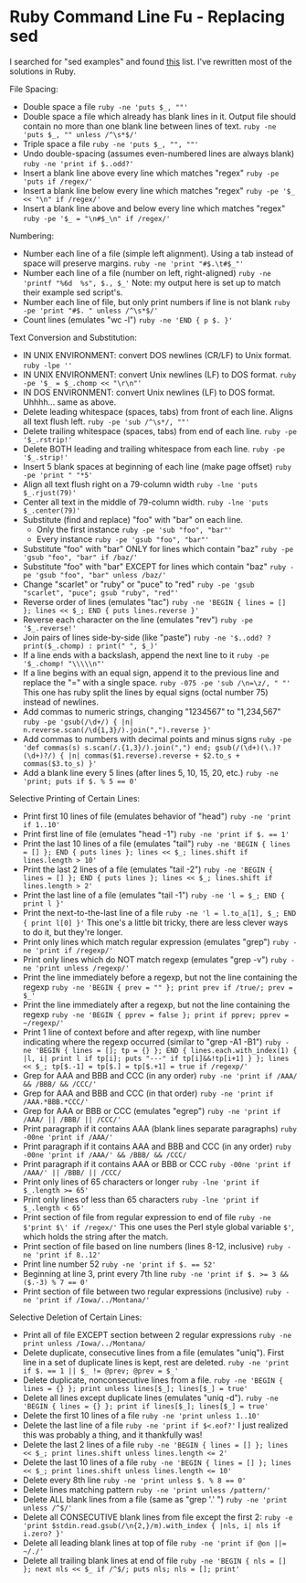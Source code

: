 Ruby Command Line Fu - Replacing sed
====================================

I searched for "sed examples" and found [this](http://sed.sourceforge.net/sed1line.txt)
list. I've rewritten most of the solutions in Ruby.

File Spacing:

* Double space a file `ruby -ne 'puts $_, ""'`
* Double space a file which already has blank lines in it.
  Output file should contain no more than one blank line between lines of text.
  `ruby -ne 'puts $_, "" unless /^\s*$/'`
* Triple space a file `ruby -ne 'puts $_, "", ""'`
* Undo double-spacing (assumes even-numbered lines are always blank)
  `ruby -ne 'print if $..odd?'`
* Insert a blank line above every line which matches "regex"
  `ruby -pe 'puts if /regex/'`
* Insert a blank line below every line which matches "regex"
  `ruby -pe '$_ << "\n" if /regex/'`
* Insert a blank line above and below every line which matches "regex"
  `ruby -pe '$_ = "\n#$_\n" if /regex/'`

Numbering:

* Number each line of a file (simple left alignment).
  Using a tab instead of space will preserve margins.
  `ruby -ne 'print "#$.\t#$_"'`
* Number each line of a file (number on left, right-aligned)
  `ruby -ne 'printf "%6d  %s", $., $_'`
  Note: my output here is set up to match their example sed script's.
* Number each line of file, but only print numbers if line is not blank
  `ruby -pe 'print "#$. " unless /^\s*$/'`
* Count lines (emulates "wc -l") `ruby -ne 'END { p $. }'`

Text Conversion and Substitution:

* IN UNIX ENVIRONMENT: convert DOS newlines (CR/LF) to Unix format.
  `ruby -lpe ''`
* IN UNIX ENVIRONMENT: convert Unix newlines (LF) to DOS format.
  `ruby -pe '$_ = $_.chomp << "\r\n"'`
* IN DOS ENVIRONMENT: convert Unix newlines (LF) to DOS format.
  Uhhhh... same as above.
* Delete leading whitespace (spaces, tabs) from front of each line.
  Aligns all text flush left.
  `ruby -pe 'sub /^\s*/, ""'`
* Delete trailing whitespace (spaces, tabs) from end of each line.
  `ruby -pe '$_.rstrip!'`
* Delete BOTH leading and trailing whitespace from each line.
  `ruby -pe '$_.strip!'`
* Insert 5 blank spaces at beginning of each line (make page offset)
  `ruby -pe 'print " "*5'`
* Align all text flush right on a 79-column width
  `ruby -lne 'puts $_.rjust(79)'`
* Center all text in the middle of 79-column width.
  `ruby -lne 'puts $_.center(79)'`
* Substitute (find and replace) "foo" with "bar" on each line.
  * Only the first instance `ruby -pe 'sub "foo", "bar"'`
  * Every instance `ruby -pe 'gsub "foo", "bar"'`
* Substitute "foo" with "bar" ONLY for lines which contain "baz"
  `ruby -pe 'gsub "foo", "bar" if /baz/'`
* Substitute "foo" with "bar" EXCEPT for lines which contain "baz"
  `ruby -pe 'gsub "foo", "bar" unless /baz/'`
* Change "scarlet" or "ruby" or "puce" to "red"
  `ruby -pe 'gsub "scarlet", "puce"; gsub "ruby", "red"'`
* Reverse order of lines (emulates "tac")
  `ruby -ne 'BEGIN { lines = [] }; lines << $_; END { puts lines.reverse }'`
* Reverse each character on the line (emulates "rev")
  `ruby -pe '$_.reverse!'`
* Join pairs of lines side-by-side (like "paste")
  `ruby -ne '$..odd? ? print($_.chomp) : print(" ", $_)'`
* If a line ends with a backslash, append the next line to it
  `ruby -pe '$_.chomp! "\\\\\n"'`
* If a line begins with an equal sign, append it to the previous line
  and replace the "=" with a single space.
  `ruby -075 -pe 'sub /\n=\z/, " "'`
  This one has ruby split the lines by equal signs (octal number 75) instead of newlines.
* Add commas to numeric strings, changing "1234567" to "1,234,567"
  `ruby -pe 'gsub(/\d+/) { |n| n.reverse.scan(/\d{1,3}/).join(",").reverse }'`
* Add commas to numbers with decimal points and minus signs
  `ruby -pe 'def commas(s) s.scan(/.{1,3}/).join(",") end; gsub(/(\d+)(\.)?(\d+)?/) { |n| commas($1.reverse).reverse + $2.to_s + commas($3.to_s) }'`
* Add a blank line every 5 lines (after lines 5, 10, 15, 20, etc.)
  `ruby -ne 'print; puts if $. % 5 == 0'`

Selective Printing of Certain Lines:

* Print first 10 lines of file (emulates behavior of "head")
  `ruby -ne 'print if 1..10'`
* Print first line of file (emulates "head -1")
  `ruby -ne 'print if $. == 1'`
* Print the last 10 lines of a file (emulates "tail")
  `ruby -ne 'BEGIN { lines = [] }; END { puts lines }; lines << $_; lines.shift if lines.length > 10'`
* Print the last 2 lines of a file (emulates "tail -2")
  `ruby -ne 'BEGIN { lines = [] }; END { puts lines }; lines << $_; lines.shift if lines.length > 2'`
* Print the last line of a file (emulates "tail -1")
  `ruby -ne 'l = $_; END { print l }'`
* Print the next-to-the-last line of a file
  `ruby -ne 'l = l.to_a[1], $_; END { print l[0] }'`
  This one's a little bit tricky, there are less clever ways to do it, but they're longer.
* Print only lines which match regular expression (emulates "grep")
  `ruby -ne 'print if /regexp/'`
* Print only lines which do NOT match regexp (emulates "grep -v")
  `ruby -ne 'print unless /regexp/'`
* Print the line immediately before a regexp, but not the line containing the regexp
  `ruby -ne 'BEGIN { prev = "" }; print prev if /true/; prev = $_'`
* Print the line immediately after a regexp, but not the line containing the regexp
  `ruby -ne 'BEGIN { pprev = false }; print if pprev; pprev = ~/regexp/'`
* Print 1 line of context before and after regexp, with line number indicating where
  the regexp occurred (similar to "grep -A1 -B1")
  `ruby -ne 'BEGIN { lines = []; tp = {} }; END { lines.each.with_index(1) { |l, i| print l if tp[i]; puts "---" if tp[i]&&!tp[i+1] } }; lines << $_; tp[$.-1] = tp[$.] = tp[$.+1] = true if /regexp/'`
* Grep for AAA and BBB and CCC (in any order)
  `ruby -ne 'print if /AAA/ && /BBB/ && /CCC/'`
* Grep for AAA and BBB and CCC (in that order)
  `ruby -ne 'print if /AAA.*BBB.*CCC/'`
* Grep for AAA or BBB or CCC (emulates "egrep")
  `ruby -ne 'print if /AAA/ || /BBB/ || /CCC/'`
* Print paragraph if it contains AAA (blank lines separate paragraphs)
  `ruby -00ne 'print if /AAA/'`
* Print paragraph if it contains AAA and BBB and CCC (in any order)
  `ruby -00ne 'print if /AAA/' && /BBB/ && /CCC/`
* Print paragraph if it contains AAA or BBB or CCC
  `ruby -00ne 'print if /AAA/' || /BBB/ || /CCC/`
* Print only lines of 65 characters or longer
  `ruby -lne 'print if $_.length >= 65'`
* Print only lines of less than 65 characters
  `ruby -lne 'print if $_.length < 65'`
* Print section of file from regular expression to end of file
  `ruby -ne $'print $\' if /regex/'`
  This one uses the Perl style global variable `$'`,
  which holds the string after the match.
* Print section of file based on line numbers (lines 8-12, inclusive)
  `ruby -ne 'print if 8..12'`
* Print line number 52
  `ruby -ne 'print if $. == 52'`
* Beginning at line 3, print every 7th line
  `ruby -ne 'print if $. >= 3 && ($.-3) % 7 == 0'`
* Print section of file between two regular expressions (inclusive)
  `ruby -ne 'print if /Iowa/../Montana/'`

Selective Deletion of Certain Lines:

* Print all of file EXCEPT section between 2 regular expressions
  `ruby -ne print unless /Iowa/../Montana/`
* Delete duplicate, consecutive lines from a file (emulates "uniq").
  First line in a set of duplicate lines is kept, rest are deleted.
  `ruby -ne 'print if $. == 1 || $_ != @prev; @prev = $_'`
* Delete duplicate, nonconsecutive lines from a file.
  `ruby -ne 'BEGIN { lines = {} }; print unless lines[$_]; lines[$_] = true'`
* Delete all lines except duplicate lines (emulates "uniq -d").
  `ruby -ne 'BEGIN { lines = {} }; print if lines[$_]; lines[$_] = true'`
* Delete the first 10 lines of a file
  `ruby -ne 'print unless 1..10'`
* Delete the last line of a file
  `ruby -ne 'print if $<.eof?'`
  I just realized this was probably a thing, and it thankfully was!
* Delete the last 2 lines of a file
  `ruby -ne 'BEGIN { lines = [] }; lines << $_; print lines.shift unless lines.length <= 2'`
* Delete the last 10 lines of a file
  `ruby -ne 'BEGIN { lines = [] }; lines << $_; print lines.shift unless lines.length <= 10'`
* Delete every 8th line
  `ruby -ne 'print unless $. % 8 == 0'`
* Delete lines matching pattern
  `ruby -ne 'print unless /pattern/'`
* Delete ALL blank lines from a file (same as "grep '.' ")
  `ruby -ne 'print unless /^$/'`
* Delete all CONSECUTIVE blank lines from file except the first 2:
  `ruby -e 'print $stdin.read.gsub(/\n{2,}/m).with_index { |nls, i| nls if i.zero? }'`
* Delete all leading blank lines at top of file
  `ruby -ne 'print if @on ||= ~/./'`
* Delete all trailing blank lines at end of file
  `ruby -ne 'BEGIN { nls = [] }; next nls << $_ if /^$/; puts nls; nls = []; print'`
